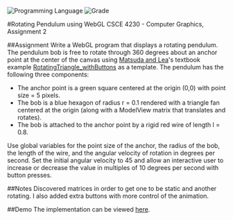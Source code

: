 <!-- using shields.io for status buttons -->
![Programming Language](https://img.shields.io/badge/Language-Javascript-black.svg)
![Grade](https://img.shields.io/badge/Grade-100-brightgreen.svg)


#Rotating Pendulum using WebGL
CSCE 4230 - Computer Graphics, Assignment 2

##Assignment
Write a WebGL program that displays a rotating pendulum. The pendulum bob is free to rotate through 360 degrees about an anchor point at the center of the canvas using [Matsuda and Lea](https://sites.google.com/site/webglbook/)'s textbook example [RotatingTriangle_withButtons](http://rodger.global-linguist.com/webgl/ch04/RotatingTriangle_withButtons.html) as a template. The pendulum has the following three components:
* The anchor point is a green square centered at the origin (0,0) with point size = 5 pixels.
* The bob is a blue hexagon of radius r = 0.1 rendered with a triangle fan centered at the origin (along with a ModelView matrix that translates and rotates).
* The bob is attached to the anchor point by a rigid red wire of length l = 0.8.

Use global variables for the point size of the anchor, the radius of the bob, the length of the wire, and the angular velocity of rotation in degrees per second.  Set the initial angular velocity to 45 and allow an interactive user to increase or decrease the value in multiples of 10 degrees per second with button presses.
		
##Notes
Discovered matrices in order to get one to be static and another rotating. I also added extra buttons with more control of the animation.

##Demo
The implementation can be viewed [here](http://manuelvargas.me/Rotating-Pendulum-WebGL/).

